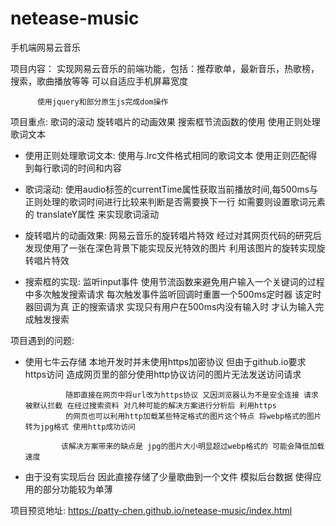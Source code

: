 # netease-music
手机端网易云音乐 

项目内容： 实现网易云音乐的前端功能，包括：推荐歌单，最新音乐，热歌榜，搜索，歌曲播放等等 可以自适应手机屏幕宽度

          使用jquery和部分原生js完成dom操作

项目重点: 歌词的滚动 旋转唱片的动画效果 搜索框节流函数的使用 使用正则处理歌词文本

- 使用正则处理歌词文本: 使用与.lrc文件格式相同的歌词文本 使用正则匹配得到每行歌词的时间和内容

- 歌词滚动: 使用audio标签的currentTime属性获取当前播放时间,每500ms与正则处理的歌词时间进行比较来判断是否需要换下一行 如需要则设置歌词元素的                    translateY属性 来实现歌词滚动

- 旋转唱片的动画效果: 网易云音乐的旋转唱片特效 经过对其网页代码的研究后 发现使用了一张在深色背景下能实现反光特效的图片 利用该图片的旋转实现旋转唱片特效

- 搜索框的实现: 监听input事件 使用节流函数来避免用户输入一个关键词的过程中多次触发搜索请求 每次触发事件监听回调时重置一个500ms定时器 该定时器回调为真               正的搜索请求 实现只有用户在500ms内没有输入时 才认为输入完成触发搜索


项目遇到的问题:
- 使用七牛云存储 本地开发时并未使用https加密协议 但由于github.io要求https访问 造成网页里的部分使用http协议访问的图片无法发送访问请求

               随即直接在网页中将url改为https协议 又因浏览器认为不是安全连接 请求被默认拦截 在经过搜索资料 对几种可能的解决方案进行分析后 利用https  
               的网页也可以利用http加载某些特定格式的图片这个特点 将webp格式的图片转为jpg格式 使用http成功访问

              该解决方案带来的缺点是 jpg的图片大小明显超过webp格式的 可能会降低加载速度

- 由于没有实现后台 因此直接存储了少量歌曲到一个文件 模拟后台数据 使得应用的部分功能较为单薄

项目预览地址: https://patty-chen.github.io/netease-music/index.html
